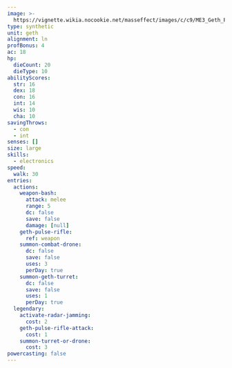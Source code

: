 ```yaml
---
image: >-
  https://vignette.wikia.nocookie.net/masseffect/images/c/c9/ME3_Geth_Prime.png/revision/latest/scale-to-width-down/229?cb=20120403192110
type: synthetic
unit: geth
alignment: ln
profBonus: 4
ac: 18
hp:
  dieCount: 20
  dieType: 10
abilityScores:
  str: 16
  dex: 18
  con: 16
  int: 14
  wis: 10
  cha: 10
savingThrows:
  - con
  - int
senses: []
size: large
skills:
  - electronics
speed:
  walk: 30
entries:
  actions:
    weapon-bash:
      attack: melee
      range: 5
      dc: false
      save: false
      damage: [null]
    geth-pulse-rifle:
      ref: weapon
    summon-combat-drone:
      dc: false
      save: false
      uses: 3
      perDay: true
    summon-geth-turret:
      dc: false
      save: false
      uses: 1
      perDay: true
  legendary:
    activate-radar-jamming:
      cost: 2
    geth-pulse-rifle-attack:
      cost: 1
    summon-turret-or-drone:
      cost: 3
powercasting: false
---
```

